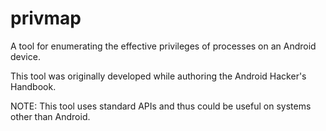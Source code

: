 privmap
=======

A tool for enumerating the effective privileges of processes on an Android device.

This tool was originally developed while authoring the Android Hacker's Handbook.

NOTE: This tool uses standard APIs and thus could be useful on systems other than Android.

